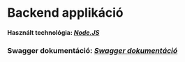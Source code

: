 # Backend applikáció

#### Használt technológia: *[Node.JS](https://nodejs.org/en/about/)*

### Swagger dokumentáció: *[Swagger dokumentáció](https://edutron.net/api/edutron)*



